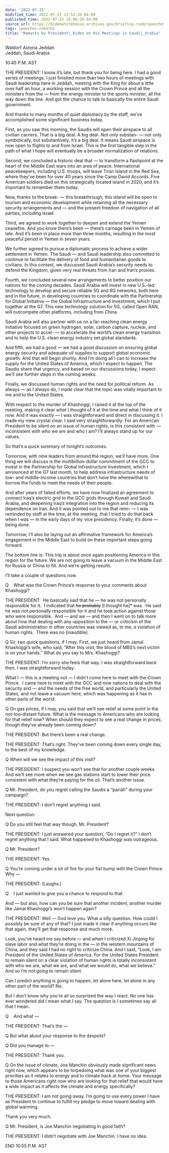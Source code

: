```yaml
---
date: '2022-07-15'
modified_time: 2022-07-17 12:52:36-04:00
published_time: 2022-07-15 19:06:29-04:00
source_url: https://bidenwhitehouse.archives.gov/briefing-room/speeches-remarks/2022/07/15/remarks-by-president-biden-on-his-meetings-in-saudi-arabia/
tags: speeches-remarks
title: "Remarks by President\_Biden on His Meetings in Saudi\_Arabia"
---
```

 
Waldorf Astoria Jeddah  
Jeddah, Saudi Arabia

10:45 P.M. AST

THE PRESIDENT: I know it’s late, but thank you for being here. I had a
good series of meetings. I just finished more than two hours of meetings
with Saudi leadership here in Jeddah, meeting with the King for about a
little over half an hour, a working session with the Crown Prince and
all the ministers from the — from the energy minister to the sports
minister, all the way down the line. And got the chance to talk to
basically the entire Saudi government.

And thanks to many months of quiet diplomacy by the staff, we’ve
accomplished some significant business today.

First, as you saw this morning, the Saudis will open their airspace to
all civilian carriers. That is a big deal. A big deal. Not only substan-
— not only symbolically, but substantively, it’s a big deal. It means
Saudi airspace is now open to flights to and from Israel. This is the
first tangible step in the path of what I hope will eventually be a
broader normalization of relations.

Second, we concluded a historic deal that — to transform a flashpoint at
the heart of the Middle East wars into an area of peace. International
peacekeepers, including U.S. troops, will leave Tiran Island in the Red
Sea, where they’ve been for over 40 years since the Camp David Accords.
Five American soldiers died on this strategically located island in
2020, and it’s important to remember them today.

Now, thanks to the break- — this breakthrough, this island will be open
to tourism and economic development while retaining all the necessary
security arrangements and — and the present freedom of navigation of all
parties, including Israel.

Third, we agreed to work together to deepen and extend the Yemen
ceasefire. And you know there’s been — there’s carnage been in Yemen of
late. And it’s been in place more than three months, resulting in the
most peaceful period in Yemen in seven years.

We further agreed to pursue a diplomatic process to achieve a wider
settlement in Yemen. The Saudi — and Saudi leadership also committed to
continue to facilitate the delivery of food and humanitarian goods to
civilians. In this context, we discussed Saudi Arabia’s security needs
to defend the Kingdom, given very real threats from Iran and Iran’s
proxies.

Fourth, we concluded several new arrangements to better position our
nations for the coming decades. Saudi Arabia will invest in new U.S.-led
technology to develop and secure reliable 5G and 6G networks, both here
and in the future, in developing countries to coordinate with the
Partnership for Global Initiative — the Global Infrastructure and
Investment, which I put together at the G7. This new technology solution
for 5G, called Open RAN, will outcompete other platforms, including from
China.

Saudi Arabia will also partner with us on a far-reaching clean energy
initiative focused on green hydrogen, solar, carbon capture, nuclear,
and other projects to accel- — to accelerate the world’s clean energy
transition and to help the U.S. clean energy industry set global
standards.

And fifth, we had a good — we had a good discussion on ensuring global
energy security and adequate oil supplies to support global economic
growth. And that will begin shortly. And I’m doing all I can to increase
the supply for the United States of America, which I expect to happen.
The Saudis share that urgency, and based on our discussions today, I
expect we’ll see further steps in the coming weeks.

Finally, we discussed human rights and the need for political reform. As
always — as I always do, I made clear that the topic was vitally
important to me and to the United States.

With respect to the murder of Khashoggi, I raised it at the top of the
meeting, making it clear what I thought of it at the time and what I
think of it now. And it was exactly — I was straightforward and direct
in discussing it. I made my view crystal clear. I said very
straightforwardly: For an American President to be silent on an issue of
human rights, is this consistent with — inconsistent with who we are and
who I am? I’ll always stand up for our values.

So that’s a quick summary of tonight’s outcomes.

Tomorrow, with nine leaders from around the region, we’ll have more. One
thing we will discuss is the multibillion-dollar commitment of the GCC
to invest in the Partnership for Global Infrastructure Investment, which
I announced at the G7 last month, to help address infrastructure needs
of low- and middle-income countries that don’t have the wherewithal to
borrow the funds to meet the needs of their people.

And after years of failed efforts, we have now finalized an agreement to
connect Iraq’s electric grid to the GCC grids through Kuwait and Saudi
Arabia, and deepening Iraq’s integration into the region and reducing
its dependence on Iran. And it was pointed out to me that remi- — I was
reminded by staff at the time, at the meeting, that I tried to do that
back when I was — in the early days of my vice presidency. Finally, it’s
done — being done.

Tomorrow, I’ll also be laying out an affirmative framework for America’s
engagement in the Middle East to build on these important steps going
forward.

The bottom line is: This trip is about once again positioning America in
this region for the future. We are not going to leave a vacuum in the
Middle East for Russia or China to fill. And we’re getting results.

I’ll take a couple of questions now.

Q    What was the Crown Prince’s response to your comments about
Khashoggi?

THE PRESIDENT:  He basically said that he — he was not personally
responsible for it.  I indicated that <s>he probably</s> \[I thought
he\]\* was.  He said he was not personally responsible for it and he
took action against those who were responsible.  And — and we — and then
I went on to talk more about how that dealing with any opposition to the
— or criticism of the Saudi administration in other countries was viewed
as, to me, a violation of human rights.  There was no (inaudible).

Q Sir, two quick questions, if I may. First, we just heard from Jamal
Khashoggi’s wife, who said, “After this visit, the blood of MBS’s next
victim is on your hands.” What do you say to Mrs. Khashoggi?

THE PRESIDENT: I’m sorry she feels that way. I was straightforward back
then. I was straightforward today.

What I — this is a meeting not — I didn’t come here to meet with the
Crown Prince.  I came here to meet with the GCC and nine nations to deal
with the security and — and the needs of the free world, and
particularly the United States, and not leave a vacuum here, which was
happening as it has in other parts of the world.

Q On gas prices, if I may, you said that we’ll see relief at some point
in the not-too-distant future. What is the message to Americans who are
looking for that relief now? When should they expect to see a real
change in prices, though they’ve already been coming down?

THE PRESIDENT: But there’s been a real change.

THE PRESIDENT: That’s right. They’ve been coming down every single day,
to the best of my knowledge.

Q When will we see the impact of this visit?

THE PRESIDENT: I suspect you won’t see that for another couple weeks.
And we’ll see more when we see gas stations start to lower their price
consistent with what they’re paying for the oil. That’s another issue.

Q Mr. President, do you regret calling the Saudis a “pariah” during your
campaign?

THE PRESIDENT: I don’t regret anything I said.

Next question.

Q Do you still feel that way though, Mr. President?

THE PRESIDENT: I just answered your question, “Do I regret it?” I don’t
regret anything that I said. What happened to Khashoggi was outrageous.

Q Mr. President?

THE PRESIDENT: Yes.

Q You’re coming under a lot of fire for your fist bump with the Crown
Prince. Why —

THE PRESIDENT: (Laughs.)

Q    I just wanted to give you a chance to respond to that. 

And — but also, how can you be sure that another incident, another
murder like Jamal Khashoggi’s won’t happen again?

THE PRESIDENT: Well — God love you. What a silly question. How could I
possibly be sure of any of that? I just made it clear if anything occurs
like that again, they’ll get that response and much more.

Look, you’ve heard me say before — and when I criticized Xi Jinping for
slave labor and what they’re doing in the — in the western mountains of
China, and they said I had no right to criticize China. And I said,
“Look, I am President of the United States of America. For the United
States President to remain silent on a clear violation of human rights
is totally inconsistent with who we are, what we are, and what we would
do, what we believe.” And so I’m not going to remain silent.

Can I predict anything is going to happen, let alone here, let alone in
any other part of the world? No.

But I don’t know why you’re all so surprised the way I react. No one has
ever wondered did I mean what I say. The question is I sometimes say all
that I mean.

Q    And what —

THE PRESIDENT: That’s the —

Q But what about your response to the despots?

Q Did you manage to —

THE PRESIDENT: Thank you.

Q On the issue of climate, Joe Manchin obviously made significant news
right now, which appears to be torpedoing what was one of your biggest
priorities as it relates to energy and to climate back at home. Your
message to those Americans right now who are looking for that relief
that would have a wide impact as it affects the climate and energy
specifically?

THE PRESIDENT: I am not going away. I’m going to use every power I have
as President to continue to fulfill my pledge to move toward dealing
with global warming.

Thank you very much.

Q Mr. President, is Joe Manchin negotiating in good faith?

THE PRESIDENT: I didn’t negotiate with Joe Manchin. I have no idea.

END 10:55 P.M. AST

